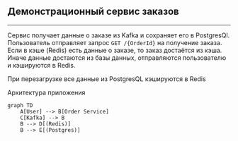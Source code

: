 ## Демонстрационный сервис заказов

---

Сервис получает данные о заказе из Kafka и сохраняет его в PostgresQl. Пользователь отправляет запрос `GET /{OrderId}` на получение заказа. Если в кэше (Redis) есть данные о заказе, то заказ достаётся из кэша. Иначе данные достаются из базы данных, отправляются пользователю и кэшируются в Redis.

При перезагрузке все данные из PostgresQL кэшируются в Redis

Архитектура приложения


```mermaid
graph TD
    A[User] --> B[Order Service]
    C[Kafka] --> B
    B --> D[(Redis)]
    B --> E[(Postgres)]
```